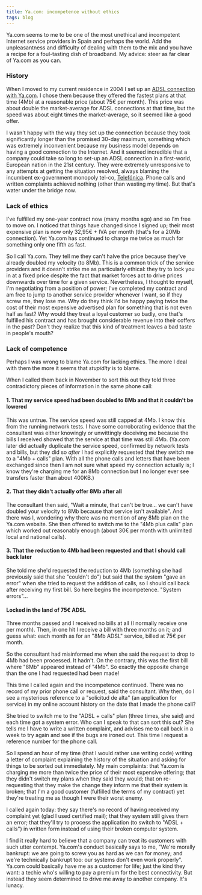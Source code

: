 ```yaml
---
title: Ya.com: incompetence without ethics
tags: blog
---
```


Ya.com seems to me to be one of the most unethical and incompetent Internet service providers in Spain and perhaps the world. Add the unpleasantness and difficulty of dealing with them to the mix and you have a recipe for a foul-tasting dish of broadband. My advice: steer as far clear of Ya.com as you can.

### History

When I moved to my current residence in 2004 I set up an [ADSL connection with Ya.com](https://acceso.ya.com/). I chose them because they offered the fastest plans at that time (4Mb) at a reasonable price (about 75€ per month). This price was about double the market-average for ADSL connections at that time, but the speed was about eight times the market-average, so it seemed like a good offer.

I wasn't happy with the way they set up the connection because they took significantly longer than the promised 30-day maximum, something which was extremely inconvenient because my business model depends on having a good connection to the Internet. And it seemed incredible that a company could take so long to set-up an ADSL connection in a first-world, European nation in the 21st century. They were extremely unresponsive to any attempts at getting the situation resolved, always blaming the incumbent ex-government monopoly tel-co, [Telefónica](http://telefonica.es/). Phone calls and written complaints achieved nothing (other than wasting my time). But that's water under the bridge now.

### Lack of ethics

I've fulfilled my one-year contract now (many months ago) and so I'm free to move on. I noticed that things have changed since I signed up; their most expensive plan is now only 32,95€ + IVA per month (that's for a 20Mb connection). Yet Ya.com has continued to charge me twice as much for something only one fifth as fast.

So I call Ya.com. They tell me they can't halve the price because they've already doubled my velocity (to 8Mb). This is a common trick of the service providers and it doesn't strike me as particularly ethical: they try to lock you in at a fixed price despite the fact that market forces act to drive prices downwards over time for a given service. Nevertheless, I thought to myself, I'm negotiating from a position of power; I've completed my contract and am free to jump to another service provider whenever I want, so if they screw me, they lose me. Why do they think I'd be happy paying twice the cost of their most expensive advertised plan for something that is not even half as fast? Why would they treat a loyal customer so badly, one that's fulfilled his contract and has brought considerable revenue into their coffers in the past? Don't they realize that this kind of treatment leaves a bad taste in people's mouth?

### Lack of competence

Perhaps I was wrong to blame Ya.com for lacking ethics. The more I deal with them the more it seems that _stupidity_ is to blame.

When I called them back in November to sort this out they told three contradictory pieces of information in the same phone call:

#### 1. That my service speed had been doubled to 8Mb and that it couldn't be lowered

This was untrue. The service speed was still capped at 4Mb. I know this from the running network tests. I have some corroborating evidence that the consultant was either knowingly or unwittingly deceiving me because the bills I received showed that the service at that time was still 4Mb. (Ya.com later did actually duplicate the service speed, confirmed by network tests and bills, but they did so _after_ I had explicitly requested that they switch me to a "4Mb + calls" plan. With all the phone calls and letters that have been exchanged since then I am not sure what speed my connection actually is; I know they're charging me for an 8Mb connection but I no longer ever see transfers faster than about 400KB.)

#### 2. That they didn't actually offer 8Mb after all

The consultant then said, "Wait a minute, that can't be true... we can't have doubled your velocity to 8Mb because that service isn't available". And there was I, wondering why there was no mention of any 8Mb plan on the Ya.com website. She then offered to switch me to the "4Mb plus calls" plan which worked out reasonably enough (about 30€ per month with unlimited local and national calls).

#### 3. That the reduction to 4Mb had been requested and that I should call back later

She told me she'd requested the reduction to 4Mb (something she had previously said that she "couldn't do") but said that the system "gave an error" when she tried to request the addition of calls, so I should call back after receiving my first bill. So here begins the incompetence. "System errors"...

#### Locked in the land of 75€ ADSL

Three months passed and I received no bills at all (I normally receive one per month). Then, in one hit I receive a bill with three months on it; and guess what: each month as for an "8Mb ADSL" service, billed at 75€ per month.

So the consultant had misinformed me when she said the request to drop to 4Mb had been processed. It hadn't. On the contrary, this was the first bill where "8Mb" appeared instead of "4Mb". So exactly the opposite change than the one I had requested had been made!

This time I called again and the incompetence continued. There was no record of my prior phone call or request, said the consultant. Why then, do I see a mysterious reference to a "solicitud de alta" (an application for service) in my online account history on the date that I made the phone call?

She tried to switch me to the "ADSL + calls" plan (three times, she said) and each time got a system error. Who can I speak to that can sort this out? She tells me I have to write a written complaint, and advises me to call back in a week to try again and see if the bugs are ironed out. This time I request a reference number for the phone call.

So I spend an hour of my time (that I would rather use writing code) writing a letter of complaint explaining the history of the situation and asking for things to be sorted out immediately. My main complaints: that Ya.com is charging me more than twice the price of their most expensive offering; that they didn't switch my plans when they said they would; that on re-requesting that they make the change they inform me that their system is broken; that I'm a good customer (fulfilled the terms of my contract) yet they're treating me as though I were their worst enemy.

I called again today: they say there's no record of having received my complaint yet (glad I used certified mail); that they system still gives them an error; that they'll try to process the application (to switch to "ADSL + calls") in written form instead of using their broken computer system.

I find it really hard to believe that a company can treat its customers with such utter contempt. Ya.com's conduct basically says to me, "We're morally bankrupt: we are going to screw you as hard as we can for money; and we're technically bankrupt too: our systems don't even work properly". Ya.com could basically have me as a customer for life; just the kind they want: a techie who's willing to pay a premium for the best connectivity. But instead they seem determined to drive me away to another company. It's lunacy.

